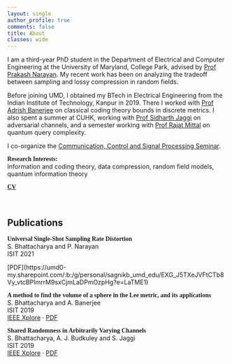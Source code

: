 ```yaml
---
layout: single
author_profile: true
comments: false
title: About
classes: wide
---
```

I am a third-year PhD student in the Department of Electrical and Computer Engineering at the University of Maryland, College Park, advised by [Prof Prakash Narayan](https://user.eng.umd.edu/~prakash/index.html). My recent work has been on analyzing the tradeoff between sampling and lossy compression in random fields.

Before joining UMD, I obtained my BTech in Electrical Engineering from the Indian Institute of Technology, Kanpur in 2019. There I worked with [Prof Adrish Banerjee](http://home.iitk.ac.in/~adrish/) on classical coding theory bounds in discrete metrics. I also spent a summer at CUHK, working with [Prof Sidharth Jaggi](https://research-information.bris.ac.uk/en/persons/sidharth-sid-jaggi) on adversarial channels, and a semester working with [Prof Rajat Mittal](https://www.cse.iitk.ac.in/users/rmittal/) on quantum query complexity.

I co-organize the [Communication, Control and Signal Processing Seminar](http://ccsp.ece.umd.edu/).

<span style="font-family: Source Sans Pro;">**Research Interests:**</span><br>Information and coding theory, data compression, random field models, quantum information theory

<span style="font-family: Source Sans Pro;"><b><!--<i class="far fa-file-pdf" aria-hidden="true"></i> -->[CV](/assets/sagnik-cv.pdf) 

[<i class="fab fa-fw fa-github" aria-hidden="true"></i>](https://github.com/sagnikb) &nbsp; [<i class="fab fa-linkedin"></i>](https://www.linkedin.com/in/sagnik66/) &nbsp; [<i class="fab fa-twitter"></i>](https://twitter.com/saghantik)</b></span>



## Publications
<span style="font-family: Source Sans Pro;">**Universal Single-Shot Sampling Rate Distortion**</span><br>
S. Bhattacharya and P. Narayan <br>
ISIT 2021 <br>
<!--[IEEE Xplore](https://ieeexplore.ieee.org/abstract/document/8849817)·-->[PDF](https://umd0-my.sharepoint.com/:b:/g/personal/sagnikb_umd_edu/EXG_J5TXeJVFtCTb8Vy_vtcBPImrrM9sxCjmLaDPmOzpHg?e=LaTME1)


<span style="font-family: Source Sans Pro;">**A method to find the volume of a sphere in the Lee metric, and its applications**</span><br>
S. Bhattacharya and A. Banerjee <br>
ISIT 2019 <br>
[IEEE Xplore](https://ieeexplore.ieee.org/abstract/document/8849817) · [PDF](/assets/pdfs/Lee_metric.pdf)

<span style="font-family: Source Sans Pro;">**Shared Randomness in Arbitrarily Varying Channels**</span><br>
S. Bhattacharya, A. J. Budkuley and S. Jaggi<br>
ISIT 2019 <br>
[IEEE Xplore](https://ieeexplore.ieee.org/document/8849801) · [PDF](/assets/pdfs/Shared_randomness.pdf)
